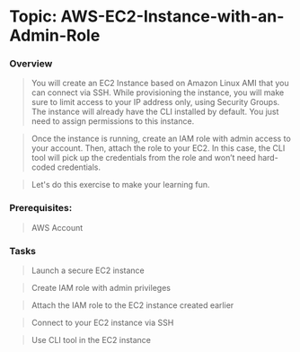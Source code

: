 # Topic: AWS-EC2-Instance-with-an-Admin-Role

### Overview

> You will create an EC2 Instance based on Amazon Linux AMI that you can connect via SSH. While provisioning the instance, you will make sure to limit access to your IP address only, using Security Groups. The instance will already have the CLI installed by default. You just need to assign permissions to this instance.

> Once the instance is running, create an IAM role with admin access to your account. Then, attach the role to your EC2. In this case, the CLI tool will pick up the credentials from the role and won’t need hard-coded credentials.

> Let's do this exercise to make your learning fun.

### Prerequisites:
> AWS Account

### Tasks
> Launch a secure EC2 instance

> Create IAM role with admin privileges

> Attach the IAM role to the EC2 instance created earlier

> Connect to your EC2 instance via SSH

> Use CLI tool in the EC2 instance

